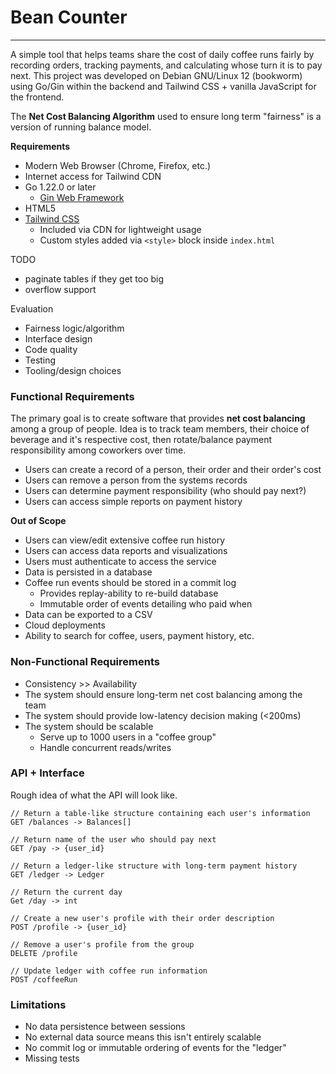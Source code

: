 # Bean Counter
---

A simple tool that helps teams share the cost of daily coffee runs fairly by recording orders, tracking payments, and calculating whose turn it is to pay next. This project was developed on Debian GNU/Linux 12 (bookworm) using Go/Gin within the backend and Tailwind CSS + vanilla JavaScript for the frontend.

The **Net Cost Balancing Algorithm** used to ensure long term "fairness" is a version of running balance model.

**Requirements**
- Modern Web Browser (Chrome, Firefox, etc.)
- Internet access for Tailwind CDN
- Go 1.22.0 or later
  - [Gin Web Framework](https://github.com/gin-gonic/gin)
- HTML5
- [Tailwind CSS](https://tailwindcss.com/)
  - Included via CDN for lightweight usage
  - Custom styles added via `<style>` block inside `index.html`

TODO
- paginate tables if they get too big
- overflow support

Evaluation
- Fairness logic/algorithm
- Interface design
- Code quality
- Testing
- Tooling/design choices

### Functional Requirements
The primary goal is to create software that provides **net cost balancing** among a group of people. 
Idea is to track team members, their choice of beverage and it's respective cost, then rotate/balance payment responsibility among coworkers over time.
- Users can create a record of a person, their order and their order's cost
- Users can remove a person from the systems records
- Users can determine payment responsibility (who should pay next?)
- Users can access simple reports on payment history

**Out of Scope**
- Users can view/edit extensive coffee run history
- Users can access data reports and visualizations
- Users must authenticate to access the service
- Data is persisted in a database
- Coffee run events should be stored in a commit log
  - Provides replay-ability to re-build database
  - Immutable order of events detailing who paid when
- Data can be exported to a CSV
- Cloud deployments
- Ability to search for coffee, users, payment history, etc.

### Non-Functional Requirements
- Consistency >> Availability
- The system should ensure long-term net cost balancing among the team
- The system should provide low-latency decision making (<200ms)
- The system should be scalable
  - Serve up to 1000 users in a "coffee group"
  - Handle concurrent reads/writes

### API + Interface
Rough idea of what the API will look like.
```
// Return a table-like structure containing each user's information
GET /balances -> Balances[]

// Return name of the user who should pay next
GET /pay -> {user_id}

// Return a ledger-like structure with long-term payment history
GET /ledger -> Ledger

// Return the current day
Get /day -> int

// Create a new user's profile with their order description
POST /profile -> {user_id}

// Remove a user's profile from the group
DELETE /profile

// Update ledger with coffee run information
POST /coffeeRun

```

### Limitations
- No data persistence between sessions
- No external data source means this isn't entirely scalable
- No commit log or immutable ordering of events for the "ledger"
- Missing tests